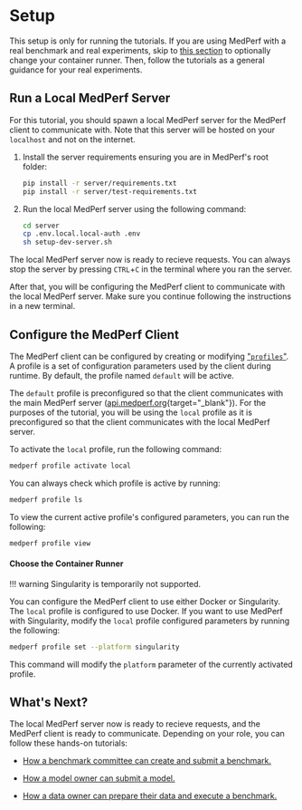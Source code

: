 # Setup

This setup is only for running the tutorials. If you are using MedPerf with a real benchmark and real experiments, skip to [this section](#choose-the-container-runner) to optionally change your container runner. Then, follow the tutorials as a general guidance for your real experiments.

## Run a Local MedPerf Server

For this tutorial, you should spawn a local MedPerf server for the MedPerf client to communicate with. Note that this server will be hosted on your `localhost` and not on the internet.

1. Install the server requirements ensuring you are in MedPerf's root folder:

    ```bash
    pip install -r server/requirements.txt
    pip install -r server/test-requirements.txt
    ```

2. Run the local MedPerf server using the following command:

    ```bash
    cd server
    cp .env.local.local-auth .env
    sh setup-dev-server.sh
    ```

The local MedPerf server now is ready to recieve requests. You can always stop the server by pressing `CTRL`+`C` in the terminal where you ran the server.

After that, you will be configuring the MedPerf client to communicate with the local MedPerf server. Make sure you continue following the instructions in a new terminal.

## Configure the MedPerf Client

The MedPerf client can be configured by creating or modifying ["`profiles`"](../concepts/profiles.md). A profile is a set of configuration parameters used by the client during runtime. By default, the profile named `default` will be active.

The `default` profile is preconfigured so that the client communicates with the main MedPerf server ([api.medperf.org](https://api.medperf.org){target="\_blank"}). For the purposes of the tutorial, you will be using the `local` profile as it is preconfigured so that the client communicates with the local MedPerf server.

To activate the `local` profile, run the following command:

```bash
medperf profile activate local
```

You can always check which profile is active by running:

```bash
medperf profile ls
```

To view the current active profile's configured parameters, you can run the following:

```bash
medperf profile view
```

#### Choose the Container Runner

!!! warning
    Singularity is temporarily not supported.

You can configure the MedPerf client to use either Docker or Singularity. The `local` profile is configured to use Docker. If you want to use MedPerf with Singularity, modify the `local` profile configured parameters by running the following:

```bash
medperf profile set --platform singularity
```

This command will modify the `platform` parameter of the currently activated profile.

## What's Next?

The local MedPerf server now is ready to recieve requests, and the MedPerf client is ready to communicate. Depending on your role, you can follow these hands-on tutorials:

- [How a benchmark committee can create and submit a benchmark.](benchmark_owner_demo.md)

- [How a model owner can submit a model.](model_owner_demo.md)

- [How a data owner can prepare their data and execute a benchmark.](data_owner_demo.md)
